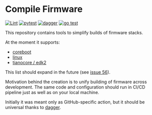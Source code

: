 # Compile Firmware

[![Lint](https://github.com/9elements/firmware-action/actions/workflows/lint.yml/badge.svg)](https://github.com/9elements/firmware-action/actions/workflows/lint.yml)
[![pytest](https://github.com/9elements/firmware-action/actions/workflows/pytest.yml/badge.svg)](https://github.com/9elements/firmware-action/actions/workflows/pytest.yml)
[![dagger](https://github.com/9elements/firmware-action/actions/workflows/docker-build-and-test.yml/badge.svg)](https://github.com/9elements/firmware-action/actions/workflows/docker-build-and-test.yml)
[![go test](https://github.com/9elements/firmware-action/actions/workflows/go-test.yml/badge.svg)](https://github.com/9elements/firmware-action/actions/workflows/go-test.yml)

This repository contains tools to simplify builds of firmware stacks.

At the moment it supports:
- [coreboot](https://coreboot.org/)
- [linux](https://www.kernel.org/)
- [tianocore / edk2](https://www.tianocore.org/)

This list should expand in the future (see [issue 56](https://github.com/9elements/firmware-action/issues/56)).

Motivation behind the creation is to unify building of firmware across development. The same code and configuration should run in CI/CD pipeline just as well as on your local machine.

Initially it was meant only as GitHub-specific action, but it should be universal thanks to [dagger](https://docs.dagger.io/).

